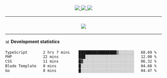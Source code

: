 <h3 align="center">
  <a href="https://github.com/hwalker928">
      <img src="https://img.shields.io/github/followers/hwalker928?label=Followers&style=for-the-badge&color=lightblue">
  </a>
  <a href="https://harryw.link/discord" alt="Discord">
      <img src="https://img.shields.io/discord/738451951758606336?label=discord&style=for-the-badge&color=lightblue"/>
  </a>
  <a href="https://harryw.link/sparked" alt="Sparked Host">
      <img src="https://img.shields.io/static/v1?label=Sponsor&message=Sparked%20Host&color=yellow&style=for-the-badge"/>
  </a>
</h3>

<hr>


<h3 align="center">
  <a href="https://github.com/hwalker928">
      <img src="https://github-profile-trophy.vercel.app/?username=hwalker928&no-bg=true&no-frame=true">
  </a>
</h3>


<hr>

📊 **Development statistics**

<!--START_SECTION:waka-->

```txt
TypeScript       2 hrs 7 mins    █████████████████▒░░░░░░░   68.69 %
PHP              22 mins         ███░░░░░░░░░░░░░░░░░░░░░░   12.00 %
CSS              11 mins         █▓░░░░░░░░░░░░░░░░░░░░░░░   06.32 %
Blade Template   8 mins          █░░░░░░░░░░░░░░░░░░░░░░░░   04.60 %
Go               8 mins          █░░░░░░░░░░░░░░░░░░░░░░░░   04.47 %
```

<!--END_SECTION:waka-->
